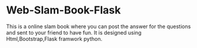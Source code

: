 # Web-Slam-Book-Flask
This is a online slam book where you can post the answer for the questions and sent to your friend to have fun.
It is designed using Html,Bootstrap,Flask framwork python.
